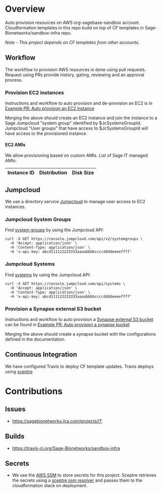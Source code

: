 # Overview
Auto provision resources on AWS org-sagebase-sandbox account. Cloudformation templates
in this repo build on top of CF templates in Sage-Bionetworks/sandbox-infra
repo.

*Note - This project depends on CF templates from other accounts.*

## Workflow
The workflow to provision AWS resources is done using pull requests.
Request using PRs provide history, gating, reviewing and an approval
process.

### Provision EC2 instances
Instructions and workflow to auto provision and de-provision an EC2 is in
[Example PR: Auto provision an EC2 instance](https://github.com/Sage-Bionetworks/sandbox-provisioner/pull/3)

Merging the above should create an EC2 instance and join the instance to a Sage
Jumpcloud "system group" identified by $JcSystemsGroupId.  Jumpcloud
"User groups" that have access to $JcSystemsGroupId will have access to
the provisioned instance.

#### EC2 AMIs
We allow provisioning based on custom AMIs.  List of Sage IT managed AMIs:

Instance ID|Distribution|Disk Size
-----------|------------|---------


## Jumpcloud
We use a directory service [Jumpcloud](https://jumpcloud.com/)
to manage user access to EC2 instances.  


### Jumpcloud System Groups
Find [system groups](https://docs.jumpcloud.com/2.0/system-groups/list-all-systems-groups)
by using the Jumpcloud API:
```
curl -X GET https://console.jumpcloud.com/api/v2/systemgroups \
  -H 'Accept: application/json' \
  -H 'Content-Type: application/json' \
  -H 'x-api-key: abcd111122223333aaaabbbbccccddddeeeeffff'
```

### Jumpcloud Systems
Find [systems](https://docs.jumpcloud.com/1.0/systems/list-all-systems)
by using the Jumpcloud API:
```
curl -X GET https://console.jumpcloud.com/api/systems \
  -H 'Accept: application/json' \
  -H 'Content-Type: application/json' \
  -H 'x-api-key: abcd111122223333aaaabbbbccccddddeeeeffff'
```

### Provision a Synapse external S3 bucket
Instructions and workflow to auto provision a
[Synapse external S3 bucket](http://docs.synapse.org/articles/custom_storage_location.html) 
can be found in 
[Example PR: Auto provision a synapse bucket](https://github.com/Sage-Bionetworks/sandbox-provisioner/pull/4)

Merging the above should create a synapse bucket with the configurations defined in
the documentation.

## Continuous Integration
We have configured Travis to deploy CF template updates.  Travis deploys using
[sceptre](https://sceptre.cloudreach.com/latest/about.html)

# Contributions

## Issues
* https://sagebionetworks.jira.com/projects/IT

## Builds
* https://travis-ci.org/Sage-Bionetworks/sandbox-infra

## Secrets
* We use the [AWS SSM](https://docs.aws.amazon.com/systems-manager/latest/userguide/systems-manager-paramstore.html)
to store secrets for this project.  Sceptre retrieves the secrets using
a [sceptre ssm resolver](https://github.com/cloudreach/sceptre/tree/v1/contrib/ssm-resolver)
and passes them to the cloudformation stack on deployment.
